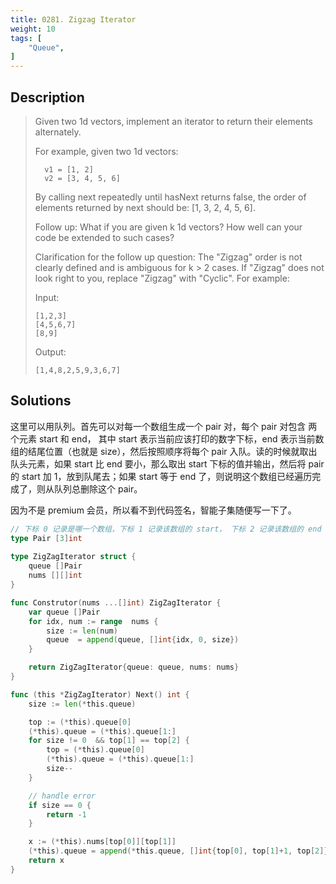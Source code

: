 ```yaml
---
title: 0281. Zigzag Iterator
weight: 10
tags: [
	"Queue",
]
---
```

## Description
> Given two 1d vectors, implement an iterator to return their elements alternately.
> 
> For example, given two 1d vectors:
> ```
>   v1 = [1, 2]        
>   v2 = [3, 4, 5, 6]
> ```
> By calling next repeatedly until hasNext returns false, the order of elements returned by next should be: [1, 3, 2, 4, 5, 6].
> 
> Follow up: What if you are given k 1d vectors? How well can your code be extended to such cases?
> 
> Clarification for the follow up question:
> The "Zigzag" order is not clearly defined and is ambiguous for k > 2 cases. If "Zigzag" does not look right to you, replace "Zigzag" with "Cyclic". For example:
> 
> Input:
> ```
> [1,2,3]
> [4,5,6,7]
> [8,9]
> ```
> Output: 
> ```
> [1,4,8,2,5,9,3,6,7]
> ```


## Solutions
这里可以用队列。首先可以对每一个数组生成一个 pair 对，每个 pair 对包含 两个元素 start 和 end， 其中 start 表示当前应该打印的数字下标，end 表示当前数组的结尾位置（也就是 size），然后按照顺序将每个 pair 入队。读的时候就取出队头元素，如果 start 比 end 要小，那么取出 start 下标的值并输出，然后将 pair 的 start 加 1，放到队尾去；如果 start 等于 end 了，则说明这个数组已经遍历完成了，则从队列总删除这个 pair。

因为不是 premium 会员，所以看不到代码签名，智能子集随便写一下了。
```go
// 下标 0 记录是哪一个数组，下标 1 记录该数组的 start， 下标 2 记录该数组的 end
type Pair [3]int
 
type ZigZagIterator struct {
	queue []Pair
	nums [][]int
}

func Construtor(nums ...[]int) ZigZagIterator {
	var queue []Pair
	for idx, num := range  nums {
		size := len(num)
		queue  = append(queue, []int{idx, 0, size})
	}

	return ZigZagIterator{queue: queue, nums: nums}
}

func (this *ZigZagIterator) Next() int {
	size := len(*this.queue)

	top := (*this).queue[0]
	(*this).queue = (*this).queue[1:]
	for size != 0  && top[1] == top[2] {
		top = (*this).queue[0]
		(*this).queue = (*this).queue[1:]
		size--
	}

	// handle error
	if size == 0 {
		return -1
	}

	x := (*this).nums[top[0]][top[1]]
	(*this).queue = append(*this.queue, []int{top[0], top[1]+1, top[2]})
	return x
}

```
